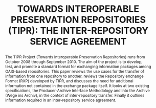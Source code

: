 ---
abstract: The TIPR Project (Towards Interoperable Preservation Repositories) runs
  from October 2008 through September 2010. The aim of the project is to develop,
  test, and promote a standard format for exchanging information packages among OAIS-based
  repositories. This paper reviews the use cases for the transfer of information from
  one repository to another, reviews the Repository eXchange Format (RXP) developed
  by TIPR, and discusses the need for additional information not contained in the
  exchange package itself. It looks at two existing specifications, the Producer-Archive
  Interface Methodology and Into the Archive (Wege ins Archiv), in the context of
  inter-repository transfer. Finally it outlines information required in an inter-repository
  service agreement.
creators:
- Caplan, Priscilla
- Pawletko, Joseph
- Kehoe, William
date: null
document_url: https://services.phaidra.univie.ac.at/api/object/o:245903/download
grand_parent: iPRES
institutions: []
keywords:
- vienna
landing_page_url: https://phaidra.univie.ac.at/o:245903
language: eng
layout: publication
license: CC BY-SA 2.0 AT
notes_url: null
parent: iPRES 2010
publication_type: poster
size: 370874
slides_url: null
source_name: iPRES
stream_url: null
title: 'TOWARDS INTEROPERABLE PRESERVATION REPOSITORIES (TIPR): THE INTER-REPOSITORY
  SERVICE AGREEMENT'
year: 2010
---